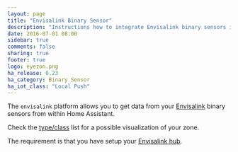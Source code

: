 ```yaml
---
layout: page
title: "Envisalink Binary Sensor"
description: "Instructions how to integrate Envisalink binary sensors into Home Assistant."
date: 2016-07-01 08:00
sidebar: true
comments: false
sharing: true
footer: true
logo: eyezon.png
ha_release: 0.23
ha_category: Binary Sensor
ha_iot_class: "Local Push"
---
```


The `envisalink` platform allows you to get data from your [Envisalink](http://www.eyezon.com/) binary sensors from within Home Assistant. 

Check the [type/class](/components/binary_sensor/) list for a possible visualization of your zone.
  
The requirement is that you have setup your [Envisalink hub](/components/envisalink/).
